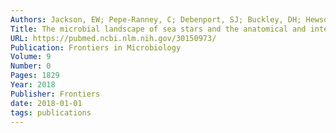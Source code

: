 ```yaml
---
Authors: Jackson, EW; Pepe-Ranney, C; Debenport, SJ; Buckley, DH; Hewson, I
Title: The microbial landscape of sea stars and the anatomical and interspecies variability of their microbiome
URL: https://pubmed.ncbi.nlm.nih.gov/30150973/
Publication: Frontiers in Microbiology
Volume: 9
Number: 0
Pages: 1829
Year: 2018
Publisher: Frontiers
date: 2018-01-01
tags: publications
---
```

